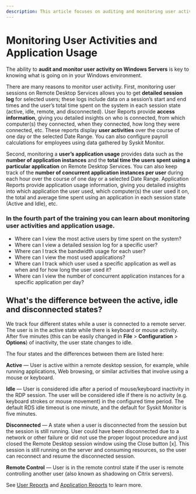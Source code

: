 ```yaml
---
description: This article focuses on auditing and monitoring user activity on Windows Servers in your environment.
---
```


# Monitoring User Activities and Application Usage

The ability to **audit and monitor user activity on Windows Servers** is key to knowing what is going on in your Windows environment.

There are many reasons to monitor user activity. First, monitoring user sessions on Remote Desktop Services allows you to get **detailed session log** for selected users; these logs include data on a session’s start and end times and the user’s total time spent on the system in each session state \(active, idle, remote, and disconnected\). User Reports provide **access information**, giving you detailed insights on who is connected, from which computer\(s\) they connected, when they connected, how long they were connected, etc. These reports display **user activities** over the course of one day or the selected Date Range. You can also configure payroll calculations for employees using data gathered by Syskit Monitor.

Second, monitoring a **user’s application usage** provides data such as the **number of application instances** and the **total time the users spent using a particular application** on Remote Desktop Services. You can also keep track of the **number of concurrent application instances per user** during each hour over the course of one day or a selected Date Range. Application Reports provide application usage information, giving you detailed insights into which application the user used, which computer\(s\) the user used it on, the total and average time spent using an application in each session state \(Active and Idle\), etc.

### In the fourth part of the training you can learn about monitoring user activities and application usage.

* Where can I view the most active users by time spent on the system?
* Where can I view a detailed session log for a specific user?
* Where can I track the bandwidth usage for each user?
* Where can I view the most used applications?
* Where can I track which user used a specific application as well as when and for how long the user used it?
* Where can I view the number of concurrent application instances for a specific application per day?

## What's the difference between the active, idle and disconnected states?

We track four different states while a user is connected to a remote server. The user is in the active state while there is keyboard or mouse activity. After five minutes \(this can be easily changed in **File** &gt; **Configuration** &gt; **Options**\) of inactivity, the user state changes to idle.

The four states and the differences between them are listed here:

**Active** — User is active within a remote desktop session, for example, while running applications, Web browsing, or similar activities that involve using a mouse or keyboard.

**Idle** — User is considered idle after a period of mouse/keyboard inactivity in the RDP session. The user will be considered idle if there is no activity \(e.g. keyboard strokes or mouse movement\) in the configured time period. The default RDS idle timeout is one minute, and the default for Syskit Monitor is five minutes.

**Disconnected** — A state when a user is disconnected from the session but the session is still running. User could have been disconnected due to a network or other failure or did not use the proper logout procedure and just closed the Remote Desktop session window using the Close button \[x\]. This session is still running on the server and consuming resources, so the user can reconnect and resume the disconnected session.

**Remote Control** — User is in the remote control state if the user is remote controlling another user \(also known as shadowing on Citrix servers\).

See [User Reports](../get-to-know-syskit-monitor/reports/user-reports.md) and [Application Reports](../get-to-know-syskit-monitor/reports/application-reports.md) to learn more.

